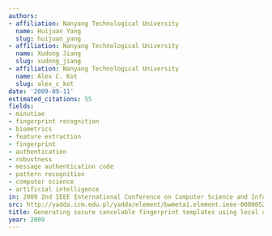 ```yaml
---
authors:
- affiliation: Nanyang Technological University
  name: Huijuan Yang
  slug: huijuan_yang
- affiliation: Nanyang Technological University
  name: Xudong Jiang
  slug: xudong_jiang
- affiliation: Nanyang Technological University
  name: Alex C. Kot
  slug: alex_c_kot
date: '2009-09-11'
estimated_citations: 55
fields:
- minutiae
- fingerprint recognition
- biometrics
- feature extraction
- fingerprint
- authentication
- robustness
- message authentication code
- pattern recognition
- computer science
- artificial intelligence
in: 2009 2nd IEEE International Conference on Computer Science and Information Technology
src: http://yadda.icm.edu.pl/yadda/element/bwmeta1.element.ieee-000005234870
title: Generating secure cancelable fingerprint templates using local and global features
year: 2009
---
```

